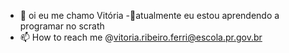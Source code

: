 - 👋 oi eu me chamo Vitória 
-🌱atualmente eu estou aprendendo a programar no scrath
- 📫 How to reach me @vitoria.ribeiro.ferri@escola.pr.gov.br

<!---
Gabriellivitoria/Gabriellivitoria is a ✨ special ✨ repository because its `README.md` (this file) appears on your GitHub profile.
You can click the Preview link to take a look at your changes.
--->
